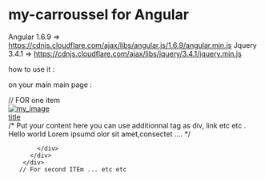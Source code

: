 # my-carroussel for Angular 

Angular 1.6.9 => https://cdnjs.cloudflare.com/ajax/libs/angular.js/1.6.9/angular.min.js
Jquery 3.4.1 => https://cdnjs.cloudflare.com/ajax/libs/jquery/3.4.1/jquery.min.js


how to use it : 

on your main main page : 

<my-carroussel id="id" options="myCarrousselFonction" settings="myCarrousselSettings" >
    // FOR one item
    <div class="container-slide">
        <div class="slide-item">
          <a class="slide-link" href="/" title="index">
            <img class="slide-img" src="/images/photos/my_image.jpg ....." alt="my_image"/>
            <div class="slide-title">title</div>
          </a>
          <div class="slide-texte">
            <div class="slide-texte-content">
                /* Put your content here
                    you can use additionnal tag as div, link etc etc .
                  Hello world 
                  Lorem ipsumd olor sit amet,consectet .... 
                */

            </div>
          </div>
        </div>
       // For second ITEm ... etc etc 
</my-carroussel>


